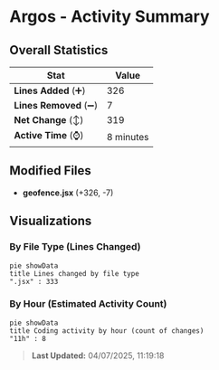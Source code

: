 # Argos - Activity Summary 

## Overall Statistics

| Stat                   | Value                                                             |
| ---------------------- | ----------------------------------------------------------------- |
| **Lines Added** (➕)   | 326                                          |
| **Lines Removed** (➖) | 7                                        |
| **Net Change** (↕)    | 319                |
| **Active Time** (⌚)   | 8 minutes |


## Modified Files
- **geofence.jsx** (+326, -7)

## Visualizations

### By File Type (Lines Changed)

```mermaid
pie showData
title Lines changed by file type
".jsx" : 333
```

### By Hour (Estimated Activity Count)

```mermaid
pie showData
title Coding activity by hour (count of changes)
"11h" : 8
```


> **Last Updated:** 04/07/2025, 11:19:18